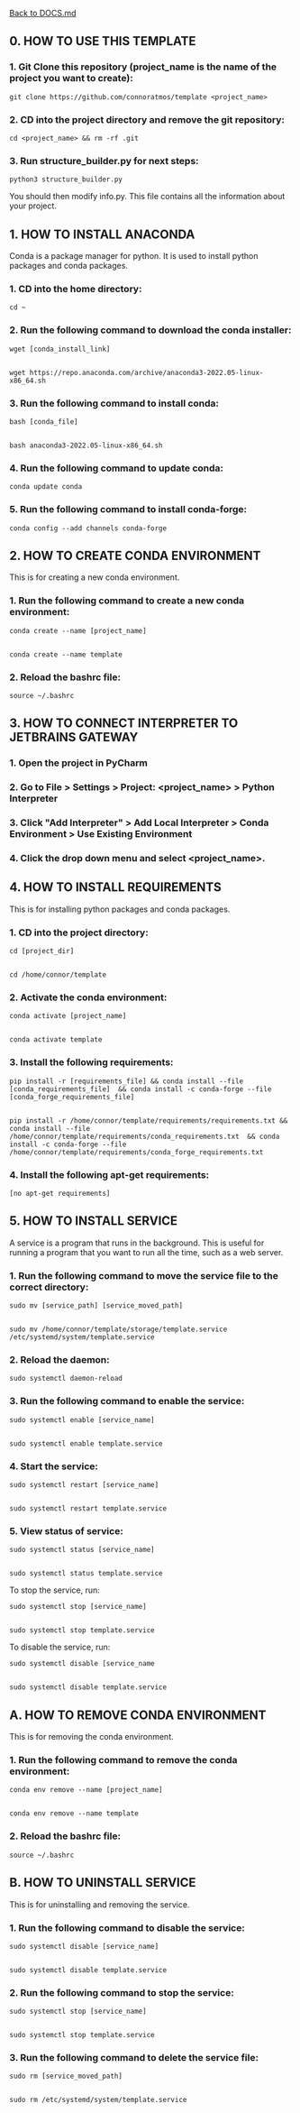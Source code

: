 [Back to DOCS.md](DOCS.md)



## 0. HOW TO USE THIS TEMPLATE ##


### 1. Git Clone this repository (project_name is the name of the project you want to create): ###

    git clone https://github.com/connoratmos/template <project_name>


### 2. CD into the project directory and remove the git repository: ###

    cd <project_name> && rm -rf .git


### 3. Run structure_builder.py for next steps: ###

    python3 structure_builder.py


You should then modify info.py. This file contains all the information about your project.




## 1. HOW TO INSTALL ANACONDA ##


Conda is a package manager for python. It is used to install python packages and conda packages.


### 1. CD into the home directory: ###

    cd ~


### 2. Run the following command to download the conda installer: ###


    wget [conda_install_link]


    wget https://repo.anaconda.com/archive/anaconda3-2022.05-linux-x86_64.sh


### 3. Run the following command to install conda: ###


    bash [conda_file]


    bash anaconda3-2022.05-linux-x86_64.sh


### 4. Run the following command to update conda: ###

    conda update conda


### 5. Run the following command to install conda-forge: ###

    conda config --add channels conda-forge






## 2. HOW TO CREATE CONDA ENVIRONMENT ##


This is for creating a new conda environment.


### 1. Run the following command to create a new conda environment: ###

    conda create --name [project_name]


    conda create --name template


### 2. Reload the bashrc file: ###

    source ~/.bashrc






## 3. HOW TO CONNECT INTERPRETER TO JETBRAINS GATEWAY ##


### 1. Open the project in PyCharm ###


### 2. Go to File > Settings > Project: <project_name> > Python Interpreter ###


### 3. Click "Add Interpreter" > Add Local Interpreter > Conda Environment > Use Existing Environment ###


### 4. Click the drop down menu and select <project_name>. ###





## 4. HOW TO INSTALL REQUIREMENTS ##


This is for installing python packages and conda packages.


### 1. CD into the project directory: ###

    cd [project_dir]


    cd /home/connor/template


### 2. Activate the conda environment: ###

    conda activate [project_name]


    conda activate template


### 3. Install the following requirements: ###


    pip install -r [requirements_file] && conda install --file [conda_requirements_file]  && conda install -c conda-forge --file [conda_forge_requirements_file]


    pip install -r /home/connor/template/requirements/requirements.txt && conda install --file /home/connor/template/requirements/conda_requirements.txt  && conda install -c conda-forge --file /home/connor/template/requirements/conda_forge_requirements.txt


### 4. Install the following apt-get requirements: ###

    [no apt-get requirements]






## 5. HOW TO INSTALL SERVICE ##


A service is a program that runs in the background. This is useful for running a program that you want to run all the time, such as a web server.


### 1. Run the following command to move the service file to the correct directory: ###

    sudo mv [service_path] [service_moved_path]


    sudo mv /home/connor/template/storage/template.service /etc/systemd/system/template.service


### 2. Reload the daemon: ###

    sudo systemctl daemon-reload


### 3. Run the following command to enable the service: ###

    sudo systemctl enable [service_name]


    sudo systemctl enable template.service


### 4. Start the service: ###

    sudo systemctl restart [service_name]


    sudo systemctl restart template.service


### 5. View status of service: ###

    sudo systemctl status [service_name]


    sudo systemctl status template.service


To stop the service, run:

    sudo systemctl stop [service_name]


    sudo systemctl stop template.service


To disable the service, run:

    sudo systemctl disable [service_name


    sudo systemctl disable template.service





## A. HOW TO REMOVE CONDA ENVIRONMENT ##


This is for removing the conda environment.


### 1. Run the following command to remove the conda environment: ###

    conda env remove --name [project_name]


    conda env remove --name template


### 2. Reload the bashrc file: ###

    source ~/.bashrc





## B. HOW TO UNINSTALL SERVICE ##


This is for uninstalling and removing the service.


### 1. Run the following command to disable the service: ###

    sudo systemctl disable [service_name]


    sudo systemctl disable template.service


### 2. Run the following command to stop the service: ###

    sudo systemctl stop [service_name]


    sudo systemctl stop template.service


### 3. Run the following command to delete the service file: ###

    sudo rm [service_moved_path]


    sudo rm /etc/systemd/system/template.service




